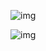 

![img](https://github.com/majunjun12345/jiyanzheng/blob/master/%E6%9E%81%E9%AA%8C%E8%AF%81/register_login_profile.gif)


![img](https://github.com/majunjun12345/jiyanzheng/blob/master/%E6%9E%81%E9%AA%8C%E8%AF%81/settings_logout.gif)
